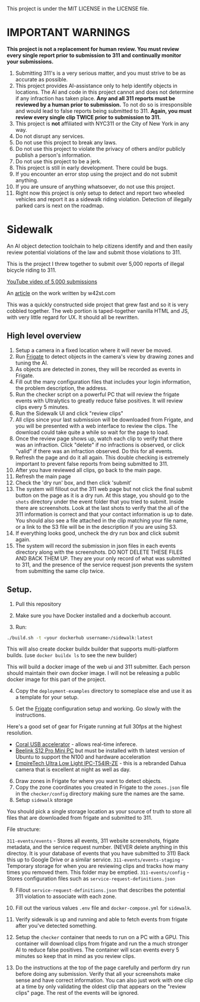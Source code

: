 This project is under the MIT LICENSE in the LICENSE file.

# IMPORTANT WARNINGS

**This project is not a replacement for human review. You must review every single report prior to submission to 311 and continually monitor your submissions.**

1. Submitting 311's is a very serious matter, and you must strive to be as accurate as possible.
1. This project provides AI-assistance only to help identify objects in locations. The AI and code in this project cannot and does not determine if any infraction has taken place. **Any and all 311 reports must be reviewed by a human prior to submission.** To not do so is irresponsible and would lead to false reports being submitted to 311. **Again, you must review every single clip TWICE prior to submission to 311.**
1. This project is **not** affiliated with NYC311 or the City of New York in any way.
1. Do not disrupt any services.
1. Do not use this project to break any laws.
1. Do not use this project to violate the privacy of others and/or publicly publish a person's information.
1. Do not use this project to be a jerk.
1. This project is still in early development. There could be bugs.
1. If you encounter an error stop using the project and do not submit anything.
1. If you are unsure of anything whatsoever, do not use this project.
1. Right now this project is only setup to detect and report two wheeled vehicles and report it as a sidewalk riding violation.  Detection of illegally parked cars is next on the roadmap.

# Sidewalk

An AI object detection toolchain to help citizens identify and and then easily review potential violations of the law and submit those violations to 311.

This is the project I threw together to submit over 5,000 reports of illegal bicycle riding to 311. 

[YouTube video of 5,000 submissions](https://www.youtube.com/watch?v=_F97_73lQjk)

An [article](https://w42st.com/post/mission-311-over-5000-sidewalk-cycling-reports-to-spark-nypd-attention-what-can-one-person-do/) on the work written by w42st.com

This was a quickly constructed side project that grew fast and so it is very cobbled together. The web portion is taped-together vanilla HTML and JS, with very little regard for UX. It should all be rewritten.

## High level overview

1. Setup a camera in a fixed location where it will never be moved.
1. Run [Frigate](https://frigate.video) to detect objects in the camera's view by drawing zones and tuning the AI.
1. As objects are detected in zones, they will be recorded as events in Frigate.
1. Fill out the many configuration files that includes your login information, the problem description, the address.
1. Run the checker script on a powerful PC that will review the frigate events with Ultralytics to greatly reduce false positives. It will review clips every 5 minutes.
1. Run the Sidewalk UI and click "review clips"
1. All clips since your last submission will be downloaded from Frigate, and you will be presented with a web interface to review the clips. The download could take quite a while so wait for the page to load.
1. Once the review page shows up, watch each clip to verify that there was an infraction. Click "delete" if no infractions is observed, or click "valid" if there was an infraction observed. Do this for all events.
1. Refresh the page and do it all again. This double checking is extremely important to prevent false reports from being submitted to 311.
1. After you have reviewed all clips, go back to the main page.
1. Refresh the main page
1. Check the 'dry run' box, and then click 'submit'
1. The system will fillout out the 311 web page but not click the final submit button on the page as it is a dry run. At this stage, you should go to the `shots` directory under the event folder that you tried to submit. Inside there are screenshots. Look at the last shots to verify that the all of the 311 information is correct and that your contact information is up to date.  You should also see a file attached in the clip matching your file name, or a link to the S3 file will be in the description if you are using S3.
1. If everything looks good, uncheck the dry run box and click submit again.
1. The system will record the submission in json files in each events directory along with the screenshots. DO NOT DELETE THESE FILES AND BACK THEM UP. They are your only record of what was submitted to 311, and the presence of the service request json prevents the system from submitting the same clip twice.

## Setup.

1. Pull this repository
2. Make sure you have Docker installed and a dockerhub account.

3. Run:

```bash
./build.sh -t <your dockerhub username>/sidewalk:latest
``` 

This will also create docker buildx builder that supports multi-platform builds. (use `docker buildx ls` to see the new builder)

This will build a docker image of the web ui and 311 submitter.  Each person should maintain their own docker image.  I will not be releasing a public docker image for this part of the project.

4. Copy the `deployment-examples` directory to someplace else and use it as a template for your setup.

5. Get the [Frigate](https://frigate.video) configuration setup and working.  Go slowly with the instructions.   

Here's a good set of gear for Frigate running at full 30fps at the highest resolution.

- [Coral USB accelerator](https://coral.ai/products/accelerator/) - allows real-time inferece.
- [Beelink S12 Pro Mini PC](https://www.amazon.com/gp/product/B0BVLS7ZHP/ref=ppx_yo_dt_b_search_asin_title?ie=UTF8&th=1) but must be installed with th latest version of Ubuntu to support the N100 and hardware acceleration
- [EmpireTech Ultra Low Light IPC-T54IR-ZE](https://www.amazon.com/gp/product/B08LCY27TD/ref=ppx_yo_dt_b_search_asin_title?ie=UTF8&psc=1) - this is a rebranded Dahua camera that is excellent at night as well as day.

6. Draw zones in Frigate for where you want to detect objects.
7. Copy the zone coordinates you created in Frigate to the `zones.json` file in the `checker/config` directory making sure the names are the same.
8. Setup `sidewalk` storage

You should pick a single storage location as your source of truth to store all files that are downloaded from frigate and submitted to 311. 

File structure:

`311-events/events` - Stores all events, 311 website screenshots, frigate metadata, and the service request number.  (NEVER delete anything in this directoy. It is your database of events that you have submitted to 311) Back this up to Google Drive or a similar service.
`311-events/events-staging` - Temporary storage for when you are reviewing clips and tracks how many times you removed them. This folder may be emptied.
`311-events/config` - Stores configuration files such as `service-request-definitions.json`

9. Fillout `service-request-definitions.json` that describes the potential 311 violation to associate with each zone. 

10. Fill out the various values `.env` file and `docker-compose.yml` for `sidewalk`. 

11. Verify sidewalk is up and running and able to fetch events from frigate after you've detected something.

12. Setup the `checker` container that needs to run on a PC with a GPU.  This container will download clips from frigate and run the a much stronger AI to reduce false positives.  The container will scan events every 5 minutes so keep that in mind as you review clips.

13. Do the instructions at the top of the page carefully and perform dry run before doing any submission.  Verify that all your screenshots make sense and have correct information. You can also just work with one clip at a time by only validating the oldest clip that appears on the "review clips" page.  The rest of the events will be ignored.
